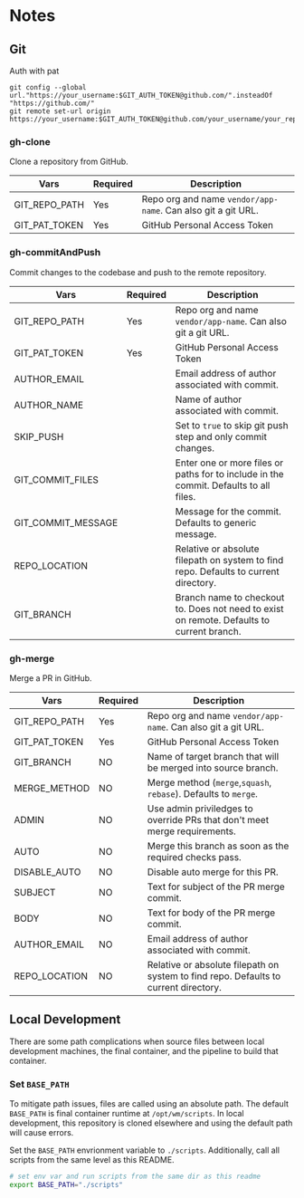 # Notes

## Git

Auth with pat

```
git config --global url."https://your_username:$GIT_AUTH_TOKEN@github.com/".insteadOf "https://github.com/"
git remote set-url origin https://your_username:$GIT_AUTH_TOKEN@github.com/your_username/your_repo.git
```

### gh-clone

Clone a repository from GitHub.

| Vars          | Required | Description                                                  |
| ------------- | -------- | ------------------------------------------------------------ |
| GIT_REPO_PATH | Yes      | Repo org and name `vendor/app-name`. Can also git a git URL. |
| GIT_PAT_TOKEN | Yes      | GitHub Personal Access Token                                 |

### gh-commitAndPush

Commit changes to the codebase and push to the remote repository.

| Vars               | Required | Description                                                                               |
| ------------------ | -------- | ----------------------------------------------------------------------------------------- |
| GIT_REPO_PATH      | Yes      | Repo org and name `vendor/app-name`. Can also git a git URL.                              |
| GIT_PAT_TOKEN      | Yes      | GitHub Personal Access Token                                                              |
| AUTHOR_EMAIL       |          | Email address of author associated with commit.                                           |
| AUTHOR_NAME        |          | Name of author associated with commit.                                                    |
| SKIP_PUSH          |          | Set to `true` to skip git push step and only commit changes.                              |
| GIT_COMMIT_FILES   |          | Enter one or more files or paths for to include in the commit. Defaults to all files.     |
| GIT_COMMIT_MESSAGE |          | Message for the commit. Defaults to generic message.                                      |
| REPO_LOCATION      |          | Relative or absolute filepath on system to find repo. Defaults to current directory.      |
| GIT_BRANCH         |          | Branch name to checkout to. Does not need to exist on remote. Defaults to current branch. |

### gh-merge

Merge a PR in GitHub.

| Vars          | Required | Description                                                                          |
| ------------- | -------- | ------------------------------------------------------------------------------------ |
| GIT_REPO_PATH | Yes      | Repo org and name `vendor/app-name`. Can also git a git URL.                         |
| GIT_PAT_TOKEN | Yes      | GitHub Personal Access Token                                                         |
| GIT_BRANCH    | NO       | Name of target branch that will be merged into source branch.                        |
| MERGE_METHOD  | NO       | Merge method (`merge`,`squash`, `rebase`). Defaults to `merge`.                      |
| ADMIN         | NO       | Use admin priviledges to override PRs that don't meet merge requirements.            |
| AUTO          | NO       | Merge this branch as soon as the required checks pass.                               |
| DISABLE_AUTO  | NO       | Disable auto merge for this PR.                                                      |
| SUBJECT       | NO       | Text for subject of the PR merge commit.                                             |
| BODY          | NO       | Text for body of the PR merge commit.                                                |
| AUTHOR_EMAIL  | NO       | Email address of author associated with commit.                                      |
| REPO_LOCATION | NO       | Relative or absolute filepath on system to find repo. Defaults to current directory. |

## Local Development

There are some path complications when source files between local development machines, the final container, and the pipeline to build that container.

### Set `BASE_PATH`

To mitigate path issues, files are called using an absolute path. The default `BASE_PATH` is final container runtime at `/opt/wm/scripts`. In local development, this repository is cloned elsewhere and using the default path will cause errors.

Set the `BASE_PATH` envrionment variable to `./scripts`. Additionally, call all scripts from the same level as this README.

```bash
# set env var and run scripts from the same dir as this readme
export BASE_PATH="./scripts"
```
